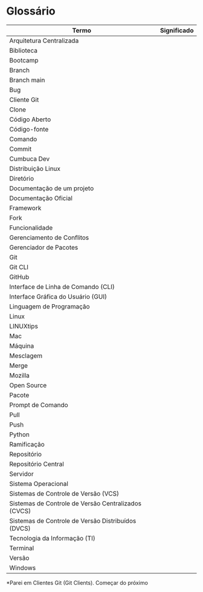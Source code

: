# Glossário

| Termo                                               | Significado |
| --------------------------------------------------- | ----------- |
| Arquitetura Centralizada                            |             |
| Biblioteca                                          |             |
| Bootcamp                                            |             |
| Branch                                              |             |
| Branch main                                         |             |
| Bug                                                 |             |
| Cliente Git                                         |             |
| Clone                                               |             |
| Código Aberto                                       |             |
| Código-fonte                                        |             |
| Comando                                             |             |
| Commit                                              |             |
| Cumbuca Dev                                         |             |
| Distribuição Linux                                  |             |
| Diretório                                           |             |
| Documentação de um projeto                          |             |
| Documentação Oficial                                |             |
| Framework                                           |             |
| Fork                                                |             |
| Funcionalidade                                      |             |
| Gerenciamento de Conflitos                          |             |
| Gerenciador de Pacotes                              |             |
| Git                                                 |             |
| Git CLI                                             |             |
| GitHub                                              |             |
| Interface de Linha de Comando (CLI)                 |             |
| Interface Gráfica do Usuário (GUI)                  |             |
| Linguagem de Programação                            |             |
| Linux                                               |             |
| LINUXtips                                           |             |
| Mac                                                 |             |
| Máquina                                             |             |
| Mesclagem                                           |             |
| Merge                                               |             |
| Mozilla                                             |             |
| Open Source                                         |             |
| Pacote                                              |             |
| Prompt de Comando                                   |             |
| Pull                                                |             |
| Push                                                |             |
| Python                                              |             |
| Ramificação                                         |             |
| Repositório                                         |             |
| Repositório Central                                 |             |
| Servidor                                            |             |
| Sistema Operacional                                 |             |
| Sistemas de Controle de Versão (VCS)                |             |
| Sistemas de Controle de Versão Centralizados (CVCS) |             |
| Sistemas de Controle de Versão Distribuídos (DVCS)  |             |
| Tecnologia da Informação (TI)                       |             |
| Terminal                                            |             |
| Versão                                              |             |
| Windows                                             |             |



\*Parei em Clientes Git (Git Clients). Começar do próximo
